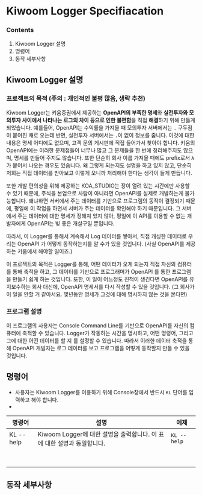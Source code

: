 # Kiwoom Logger Specifiacation

### Contents

1. Kiwoom Logger 설명
2. 명령어
3. 동작 세부사항



## Kiwoom Logger 설명

### 프로젝트의 목적 (주의 : 개인적인 불평 많음, 생략 추천)

Kiwoom Logger는 키움증권에서 제공하는 **OpenAPI의 부족한 명세**와 **실전투자와 모의투자 사이에서 나타나는 로그의 차이 등으로 인한 불편함**을 직접 **해결**하기 위해 만들게 되었습니다. 예를들어, OpenAPI는 수익률을 가져올 때 모의투자 서버에서는 `.` 구두점이 붙여진 채로 오는데 반면, 실전투자 서버에서는 `.`이 없이 정보를 줍니다. 이것에 대한 내용은 명세 어디에도 없으며, 고객 문의 게시판에 직접 들어가서 찾아야 합니다. 키움의 OpenAPI에는 이러한 문제점들이 너무나 많고 그 문제들을 한 번에 정리해주지도 않으며, 명세를 만들어 주지도 않습니다. 또한 단순히 회사 이름 가져올 때에도 prefix로서 `A`가 붙어서 나오는 경우도 있습니다. 왜 그렇게 되는지도 설명을 하고 있지 않고, 단순히 저희는 직접 데이터를 받아보고 이렇게 오니까 처리해야 한다는 생각이 들게 만듭니다.

또한 개발 편의성을 위해 제공하는 KOA_STUDIO는 장이 열려 있는 시간에만 사용할 수 있기 때문에, 주식을 본업으로 사람이 아니라면 OpenAPI를 실제로 개발하는게 불가능합니다. 왜냐하면 서버에서 주는 데이터를 기반으로 프로그램의 동작이 결정되기 때문에, 평일에 이 작업을 하면서 서버가 주는 데이터를 확인해야 하기 때문입니다. 그 서버에서 주는 데이터에 대한 명세가 정해져 있지 않아, 평일에 이 API를 이용할 수 없는 개발자에게 OpenAPI는 빛 좋은 개살구일 뿐입니다.

따라서, 이 Logger를 통해서 계속해서 Log 데이터를 쌓아서, 직접 캐싱한 데이터로 우리는 OpenAPI 가 어떻게 동작하는지를 알 수가 있을 것입니다. (사실 OpenAPI를 제공하는 키움에서 해야할 일이죠.) 

이 프로젝트의 목적은 Logger를 통해, 어떤 데이터가 오게 되는지 직접 자신의 컴퓨터를 통해 축적을 하고, 그 데이터를 기반으로 프로그래머가 OpenAPI 를 통한 프로그램을 만들기 쉽게 하는 것입니다. 또한, 이 일이 어느정도 진척이 생긴다면 OpenAPI를 유지보수하는 회사 대신에, OpenAPI 명세서를 다시 작성할 수 있을 것입니다. (그 회사가 이 일을 안할 거 같아서요. 몇년동안 명세가 그것에 대해 명시하지 않는 것을 본다면)



### 프로그램 설명

이 프로그램의 사용자는 Console Command Line를 기반으로 OpenAPI를 자신의 컴퓨터에 축적할 수 있습니다. Logger가 작동하는 시간을 명시하고, 어떤 명령어, 그리고 그에 대한 어떤 데이터를 할 지 를 설정할 수 있습니다. 따라서 이러한 데이터 축적을 통해 OpenAPI 개발자는 로그 데이터를 보고 프로그램을 어떻게 동작할지 만들 수 있을 것입니다.



## 명령어

* 사용자는 Kiwoom Logger를 이용하기 위해 Console창에서 반드시 `KL` 단어를 입력하고 해야 합니다.
* 

| 명령어    | 설명                                                         | 예제        |
| --------- | ------------------------------------------------------------ | ----------- |
| KL --help | Kiwoom Logger에 대한 설명을 출력합니다. 이 표에 대한 설명과 동일합니다. | `KL --help` |
|           |                                                              |             |
|           |                                                              |             |
|           |                                                              |             |
|           |                                                              |             |
|           |                                                              |             |
|           |                                                              |             |
|           |                                                              |             |
|           |                                                              |             |







## 동작 세부사항

